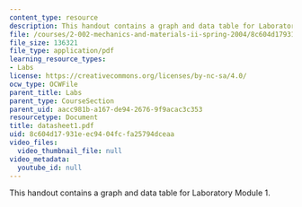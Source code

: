 ```yaml
---
content_type: resource
description: This handout contains a graph and data table for Laboratory Module 1.
file: /courses/2-002-mechanics-and-materials-ii-spring-2004/8c604d17931eec9404fcfa25794dceaa_datasheet1.pdf
file_size: 136321
file_type: application/pdf
learning_resource_types:
- Labs
license: https://creativecommons.org/licenses/by-nc-sa/4.0/
ocw_type: OCWFile
parent_title: Labs
parent_type: CourseSection
parent_uid: aacc981b-a167-de94-2676-9f9acac3c353
resourcetype: Document
title: datasheet1.pdf
uid: 8c604d17-931e-ec94-04fc-fa25794dceaa
video_files:
  video_thumbnail_file: null
video_metadata:
  youtube_id: null
---
```

This handout contains a graph and data table for Laboratory Module 1.